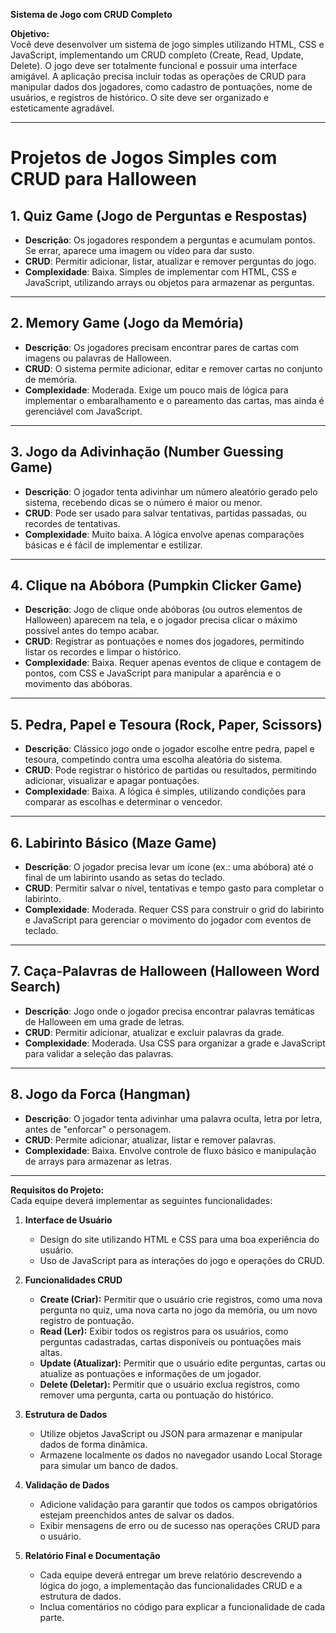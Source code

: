 **Sistema de Jogo com CRUD Completo**

**Objetivo:**  
Você deve desenvolver um sistema de jogo simples utilizando HTML, CSS e JavaScript, implementando um CRUD completo (Create, Read, Update, Delete). 
O jogo deve ser totalmente funcional e possuir uma interface amigável. 
A aplicação precisa incluir todas as operações de CRUD para manipular dados dos jogadores, como cadastro de pontuações, nome de usuários, e registros de histórico. 
O site deve ser organizado e esteticamente agradável.

---

# Projetos de Jogos Simples com CRUD para Halloween

## 1. Quiz Game (Jogo de Perguntas e Respostas)
- **Descrição**: Os jogadores respondem a perguntas e acumulam pontos. Se errar, aparece uma imagem ou vídeo para dar susto.
- **CRUD**: Permitir adicionar, listar, atualizar e remover perguntas do jogo.
- **Complexidade**: Baixa. Simples de implementar com HTML, CSS e JavaScript, utilizando arrays ou objetos para armazenar as perguntas.

---

## 2. Memory Game (Jogo da Memória)
- **Descrição**: Os jogadores precisam encontrar pares de cartas com imagens ou palavras de Halloween.
- **CRUD**: O sistema permite adicionar, editar e remover cartas no conjunto de memória.
- **Complexidade**: Moderada. Exige um pouco mais de lógica para implementar o embaralhamento e o pareamento das cartas, mas ainda é gerenciável com JavaScript.

---

## 3. Jogo da Adivinhação (Number Guessing Game)
- **Descrição**: O jogador tenta adivinhar um número aleatório gerado pelo sistema, recebendo dicas se o número é maior ou menor.
- **CRUD**: Pode ser usado para salvar tentativas, partidas passadas, ou recordes de tentativas.
- **Complexidade**: Muito baixa. A lógica envolve apenas comparações básicas e é fácil de implementar e estilizar.

---

## 4. Clique na Abóbora (Pumpkin Clicker Game)
- **Descrição**: Jogo de clique onde abóboras (ou outros elementos de Halloween) aparecem na tela, e o jogador precisa clicar o máximo possível antes do tempo acabar.
- **CRUD**: Registrar as pontuações e nomes dos jogadores, permitindo listar os recordes e limpar o histórico.
- **Complexidade**: Baixa. Requer apenas eventos de clique e contagem de pontos, com CSS e JavaScript para manipular a aparência e o movimento das abóboras.

---

## 5. Pedra, Papel e Tesoura (Rock, Paper, Scissors)
- **Descrição**: Clássico jogo onde o jogador escolhe entre pedra, papel e tesoura, competindo contra uma escolha aleatória do sistema.
- **CRUD**: Pode registrar o histórico de partidas ou resultados, permitindo adicionar, visualizar e apagar pontuações.
- **Complexidade**: Baixa. A lógica é simples, utilizando condições para comparar as escolhas e determinar o vencedor.

---

## 6. Labirinto Básico (Maze Game)
- **Descrição**: O jogador precisa levar um ícone (ex.: uma abóbora) até o final de um labirinto usando as setas do teclado.
- **CRUD**: Permitir salvar o nível, tentativas e tempo gasto para completar o labirinto.
- **Complexidade**: Moderada. Requer CSS para construir o grid do labirinto e JavaScript para gerenciar o movimento do jogador com eventos de teclado.

---

## 7. Caça-Palavras de Halloween (Halloween Word Search)
- **Descrição**: Jogo onde o jogador precisa encontrar palavras temáticas de Halloween em uma grade de letras.
- **CRUD**: Permitir adicionar, atualizar e excluir palavras da grade.
- **Complexidade**: Moderada. Usa CSS para organizar a grade e JavaScript para validar a seleção das palavras.

---

## 8. Jogo da Forca (Hangman)
- **Descrição**: O jogador tenta adivinhar uma palavra oculta, letra por letra, antes de "enforcar" o personagem.
- **CRUD**: Permite adicionar, atualizar, listar e remover palavras.
- **Complexidade**: Baixa. Envolve controle de fluxo básico e manipulação de arrays para armazenar as letras.

---

**Requisitos do Projeto:**  
Cada equipe deverá implementar as seguintes funcionalidades:

1. **Interface de Usuário**  
   - Design do site utilizando HTML e CSS para uma boa experiência do usuário.
   - Uso de JavaScript para as interações do jogo e operações do CRUD.

2. **Funcionalidades CRUD**  
   - **Create (Criar):** Permitir que o usuário crie registros, como uma nova pergunta no quiz, uma nova carta no jogo da memória, ou um novo registro de pontuação.
   - **Read (Ler):** Exibir todos os registros para os usuários, como perguntas cadastradas, cartas disponíveis ou pontuações mais altas.
   - **Update (Atualizar):** Permitir que o usuário edite perguntas, cartas ou atualize as pontuações e informações de um jogador.
   - **Delete (Deletar):** Permitir que o usuário exclua registros, como remover uma pergunta, carta ou pontuação do histórico.

3. **Estrutura de Dados**  
   - Utilize objetos JavaScript ou JSON para armazenar e manipular dados de forma dinâmica.
   - Armazene localmente os dados no navegador usando Local Storage para simular um banco de dados.

4. **Validação de Dados**  
   - Adicione validação para garantir que todos os campos obrigatórios estejam preenchidos antes de salvar os dados.
   - Exibir mensagens de erro ou de sucesso nas operações CRUD para o usuário.

5. **Relatório Final e Documentação**  
   - Cada equipe deverá entregar um breve relatório descrevendo a lógica do jogo, a implementação das funcionalidades CRUD e a estrutura de dados.
   - Inclua comentários no código para explicar a funcionalidade de cada parte.

